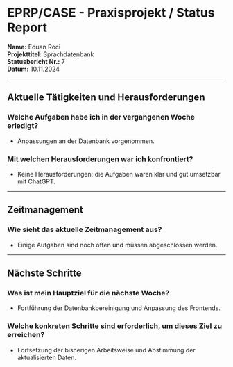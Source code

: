# EPRP/CASE - Praxisprojekt / Status Report

**Name:** Eduan Roci  
**Projekttitel:** Sprachdatenbank  
**Statusbericht Nr.:** 7  
**Datum:** 10.11.2024  

---

## Aktuelle Tätigkeiten und Herausforderungen

### Welche Aufgaben habe ich in der vergangenen Woche erledigt?
- Anpassungen an der Datenbank vorgenommen.

### Mit welchen Herausforderungen war ich konfrontiert?
- Keine Herausforderungen; die Aufgaben waren klar und gut umsetzbar mit ChatGPT.

---

## Zeitmanagement

### Wie sieht das aktuelle Zeitmanagement aus?
- Einige Aufgaben sind noch offen und müssen abgeschlossen werden.

---

## Nächste Schritte

### Was ist mein Hauptziel für die nächste Woche?
- Fortführung der Datenbankbereinigung und Anpassung des Frontends.

### Welche konkreten Schritte sind erforderlich, um dieses Ziel zu erreichen?
- Fortsetzung der bisherigen Arbeitsweise und Abstimmung der aktualisierten Daten.

